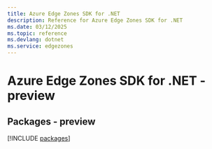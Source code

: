 ```yaml
---
title: Azure Edge Zones SDK for .NET
description: Reference for Azure Edge Zones SDK for .NET
ms.date: 03/12/2025
ms.topic: reference
ms.devlang: dotnet
ms.service: edgezones
---
```

# Azure Edge Zones SDK for .NET - preview
## Packages - preview
[!INCLUDE [packages](edge-zones-index.md)]